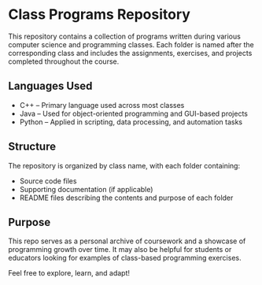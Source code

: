 # Class Programs Repository

This repository contains a collection of programs written during various computer science and programming classes. Each folder is named after the corresponding class and includes the assignments, exercises, and projects completed throughout the course.

## Languages Used
- C++ – Primary language used across most classes
- Java – Used for object-oriented programming and GUI-based projects
- Python – Applied in scripting, data processing, and automation tasks

## Structure
The repository is organized by class name, with each folder containing:
- Source code files
- Supporting documentation (if applicable)
- README files describing the contents and purpose of each folder

## Purpose
This repo serves as a personal archive of coursework and a showcase of programming growth over time. It may also be helpful for students or educators looking for examples of class-based programming exercises.

Feel free to explore, learn, and adapt!
